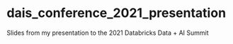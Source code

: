 # dais_conference_2021_presentation
Slides from my presentation to the 2021 Databricks Data + AI Summit
